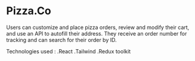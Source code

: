 # Pizza.Co

Users can customize and place pizza orders, review and modify their cart, and use an API to autofill their address. They 
receive an order number for tracking and can search for their order by ID.  


Technologies used :
.React 
.Tailwind
.Redux toolkit
